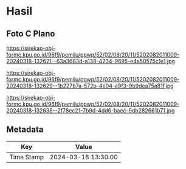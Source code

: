 # Hasil

## Foto C Plano

https://sirekap-obj-formc.kpu.go.id/96f9/pemilu/ppwp/52/02/08/20/11/5202082011009-20240318-132621--63a3683d-a138-4234-9695-e4a50575c1e1.jpg

https://sirekap-obj-formc.kpu.go.id/96f9/pemilu/ppwp/52/02/08/20/11/5202082011009-20240318-132629--1b227b7a-572b-4e04-a9f3-9b9dea75a81f.jpg

https://sirekap-obj-formc.kpu.go.id/96f9/pemilu/ppwp/52/02/08/20/11/5202082011009-20240318-132638--2f78ec21-7b9d-4dd6-baec-9db282661b71.jpg


## Metadata

| Key        | Value               |
| ---------- | ------------------- |
| Time Stamp | 2024-03-18 13:30:00 |



